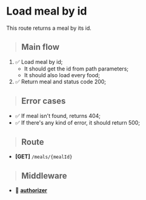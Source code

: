# Load meal by id
This route returns a meal by its id.

> ## Main flow
1. ✅ Load meal by id;
    - It should get the id from path parameters;
    - It should also load every food;
2. ✅ Return meal and status code 200;

> ## Error cases
- ✅ If meal isn't found, returns 404;
- ✅ If there's any kind of error, it should return 500;

> ## Route
- **[GET]** `/meals/{mealId}`

> ## Middleware
- 🚫 [**authorizer**](../../auth/login/authorizer.md)